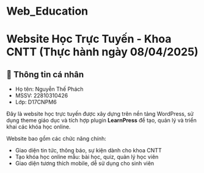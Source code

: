 # Web_Education
# Website Học Trực Tuyến - Khoa CNTT (Thực hành ngày 08/04/2025)

## 👤 Thông tin cá nhân

- Họ tên: Nguyễn Thế Phách 
- MSSV: 22810310426
- Lớp: D17CNPM6 


Đây là website học trực tuyến được xây dựng trên nền tảng WordPress, sử dụng theme giáo dục và tích hợp plugin **LearnPress** để tạo, quản lý và triển khai các khóa học online.

Website bao gồm các chức năng chính:

- Giao diện tin tức, thông báo, sự kiện dành cho khoa CNTT
- Tạo khóa học online mẫu: bài học, quiz, quản lý học viên
- Giao diện tương thích mobile, dễ sử dụng cho sinh viên

